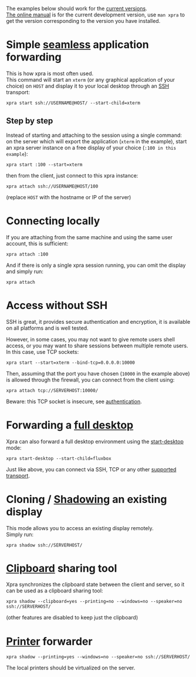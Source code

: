 The examples below should work for the [current versions](https://github.com/Xpra-org/xpra/wiki/Versions).\
[The online manual](https://xpra.org/manual.html) is for the current development version, use `man xpra` to get the version corresponding to the version you have installed.

# Simple [seamless](./Seamless.md) application forwarding
This is how xpra is most often used.\
This command will start an `xterm` (or any graphical application of your choice) on `HOST` and display it to your local desktop through an [SSH](./SSH) transport:
```
xpra start ssh://USERNAME@HOST/ --start-child=xterm
```

## Step by step
Instead of starting and attaching to the session using a single command:\
on the server which will export the application (`xterm` in the example), start an xpra server instance on a free display of your choice (`:100 in this example`):
```
xpra start :100 --start=xterm
```
then from the client, just connect to this xpra instance:
```
xpra attach ssh://USERNAME@HOST/100
```
(replace `HOST` with the hostname or IP of the server)


# Connecting locally
If you are attaching from the same machine and using the same user account, this is sufficient:
```
xpra attach :100
```
And if there is only a single xpra session running, you can omit the display and simply run:
```
xpra attach
```


# Access without SSH
SSH is great, it provides secure authentication and encryption, it is available on all platforms and is well tested.

However, in some cases, you may not want to give remote users shell access, or you may want to share sessions between multiple remote users. \
In this case, use TCP sockets:
```
xpra start --start=xterm --bind-tcp=0.0.0.0:10000
```
Then, assuming that the port you have chosen (`10000` in the example above) is allowed through the firewall, you can connect from the client using:
```
xpra attach tcp://SERVERHOST:10000/
```

Beware: this TCP socket is insecure, see [authentication](./Authentication.md).


# Forwarding a [full desktop](./Start-Desktop.md)
Xpra can also forward a full desktop environment using the [start-desktop](./Start-Desktop.md) mode:
```
xpra start-desktop --start-child=fluxbox
```
Just like above, you can connect via SSH, TCP or any other [supported transport](../Network/README.md).


# Cloning / [Shadowing](./Shadow-Server.md) an existing display
This mode allows you to access an existing display remotely.\
Simply run:
```
xpra shadow ssh://SERVERHOST/
```


# [Clipboard](../Features/Clipboard.md) sharing tool
Xpra synchronizes the clipboard state between the client and server, so it can be used as a clipboard sharing tool:
```
xpra shadow --clipboard=yes --printing=no --windows=no --speaker=no ssh://SERVERHOST/
```
(other features are disabled to keep just the clipboard)


# [Printer](../Features/Printing.md) forwarder
```
xpra shadow --printing=yes --windows=no --speaker=no ssh://SERVERHOST/ 
```
The local printers should be virtualized on the server.
